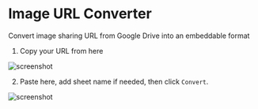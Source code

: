 # Image URL Converter

Convert image sharing URL from Google Drive into an embeddable format

<!-- [Demo](https://gdrive-url-convert.herokuapp.com/) -->

1. Copy your URL from here

![screenshot](https://drive.google.com/uc?export=view&id=1eGR3KmVHXPEqQafbOB-eNqXGTIEhvuWU)

2. Paste here, add sheet name if needed, then click `Convert`.

![screenshot](https://drive.google.com/uc?export=view&id=1JZYloKzGYDGYd0ShP8dVAXeyb1J3PZ2l)
